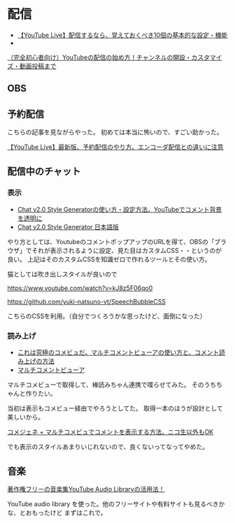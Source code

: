 # 配信

* [【YouTube Live】配信するなら、覚えておくべき10個の基本的な設定・機能](https://vip-jikkyo.net/youtube-live-basic-functions)
*

[（完全初心者向け）YouTubeの配信の始め方！チャンネルの開設・カスタマイズ・動画投稿まで](https://www.xserver.ne.jp/blog/youtube-channel/)


## OBS



## 予約配信

こちらの記事を見ながらやった。
初めては本当に怖いので、すごい助かった。

[【YouTube Live】最新版、予約配信のやり方。エンコーダ配信との違いに注意](https://vip-jikkyo.net/schedule-a-live-stream-on-youtube)

## 配信中のチャット

### 表示

* [Chat v2.0 Style Generatorの使い方・設定方法。YouTubeでコメント背景を透明に](https://vip-jikkyo.net/how-to-use-chatv2)
* [Chat v2.0 Style Generator 日本語版](http://css4obs.starfree.jp/)


やり方としては、YoutubeのコメントポップアップのURLを得て、OBSの「ブラウザ」でそれが表示されるように設定、見た目はカスタムCSS・・というのが良い。
上記はそのカスタムCSSを知識ゼロで作れるツールとその使い方。

猫としては吹き出しスタイルが良いので

https://www.youtube.com/watch?v=kJ8z5F06qo0

https://github.com/yuki-natsuno-vt/SpeechBubbleCSS

こちらのCSSを利用。（自分でつくろうかな思ったけど、面倒になった）


### 読み上げ

* [これは究極のコメビュだ。マルチコメントビューアの使い方と、コメント読み上げの方法](https://vip-jikkyo.net/how-to-use-mcv)
* [マルチコメントビューア](https://ryu-s.github.io/app/multicommentviewer)

マルチコメビューで取得して、棒読みちゃん連携で喋らせてみた。
そのうちちゃんと作りたい。

当初は表示もコメビュー経由でやろうとしてた。
取得一本のほうが設計として美しいから。

[コメジェネ + マルチコメビュでコメントを表示する方法。ニコ生以外もOK](https://vip-jikkyo.net/how-to-use-hcg)

でも表示のスタイルあまりいじれないので、良くないってなってやめた。


## 音楽

[著作権フリーの音楽集YouTube Audio Libraryの活用法！](https://www.honepage.com/blog/knowledge/238)

YouTube audio library を使った。他のフリーサイトや有料サイトも見るべきかな、とおもったけど
まずはこれで。
